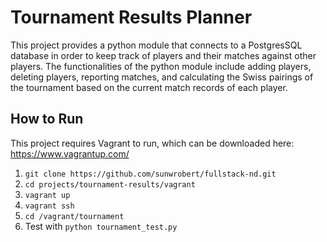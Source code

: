 # Tournament Results Planner

This project provides a python module that connects to a PostgresSQL database in order to keep track of players and their matches against other players. The functionalities of the python module include adding players, deleting players, reporting matches, and calculating the Swiss pairings of the tournament based on the current match records of each player.

## How to Run

This project requires Vagrant to run, which can be downloaded here: https://www.vagrantup.com/
1. `git clone https://github.com/sunwrobert/fullstack-nd.git`
2. `cd projects/tournament-results/vagrant`
3. `vagrant up`
4. `vagrant ssh`
5. `cd /vagrant/tournament`
6. Test with `python tournament_test.py`
